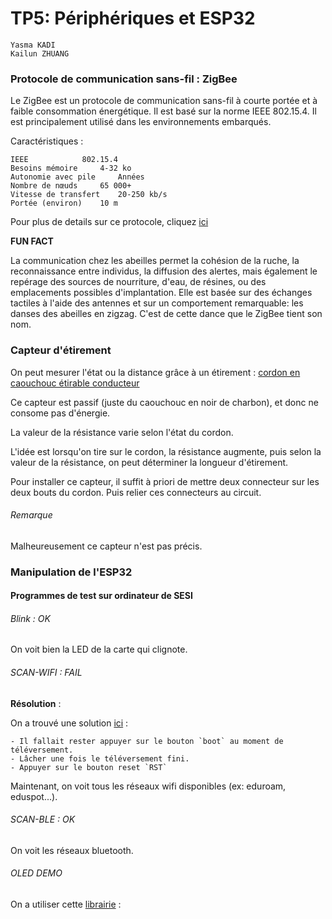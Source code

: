 
# TP5: Périphériques et ESP32

```
Yasma KADI
Kailun ZHUANG
```


### Protocole de communication sans-fil : ZigBee

Le ZigBee est un protocole de communication sans-fil à courte portée et à faible consommation énergétique. Il est basé sur la norme IEEE 802.15.4. Il est principalement utilisé dans les environnements embarqués.


Caractéristiques :
```
IEEE 			802.15.4
Besoins mémoire 	4-32 ko 
Autonomie avec pile 	Années 
Nombre de nœuds 	65 000+
Vitesse de transfert 	20-250 kb/s
Portée (environ) 	10 m 
```
Pour plus de details sur ce protocole, cliquez [ici](https://connect.ed-diamond.com/MISC/MISC-086/Tout-tout-tout-vous-saurez-tout-sur-le-ZigBee "ZigBee")

**FUN FACT**
 
La communication chez les abeilles permet la cohésion de la ruche, la reconnaissance entre individus, la diffusion des alertes, mais également le repérage des sources de nourriture, d'eau, de résines, ou des emplacements possibles d'implantation. Elle est basée sur des échanges tactiles à l'aide des antennes et sur un comportement remarquable: les danses des abeilles en zigzag. C'est de cette dance que le ZigBee tient son nom. 


### Capteur d'étirement

On peut mesurer l'état ou la distance grâce à un étirement : [cordon en caouchouc étirable conducteur](https://www.adafruit.com/product/519 "Adafruit")

Ce capteur est passif (juste du caouchouc en noir de charbon), et donc ne consome pas d'énergie.

La valeur de la résistance varie selon l'état du cordon.

L'idée est lorsqu'on tire sur le cordon, la résistance augmente, puis selon la valeur de la résistance, on peut déterminer la longueur d'étirement.

Pour installer ce capteur, il suffit à priori de mettre deux connecteur sur les deux bouts du cordon. Puis relier ces connecteurs au circuit.

###### Remarque

Malheureusement ce capteur n'est pas précis.


### Manipulation de l'ESP32

#### Programmes de test sur ordinateur de SESI

###### Blink : OK

On voit bien la LED de la carte qui clignote.

###### SCAN-WIFI : FAIL 

**Résolution** : 

On a trouvé une solution [ici](https://github.com/espressif/arduino-esp32/issues/333#issuecomment-319237961 "github") :

	- Il fallait rester appuyer sur le bouton `boot` au moment de téléversement.
	- Lâcher une fois le téléversement fini.
	- Appuyer sur le bouton reset `RST`

Maintenant, on voit tous les réseaux wifi disponibles (ex: eduroam, eduspot...).

###### SCAN-BLE  : OK

On voit les réseaux bluetooth.

###### OLED DEMO

On a utiliser cette [librairie](https://github.com/osresearch/esp32-ttgo "github") :
